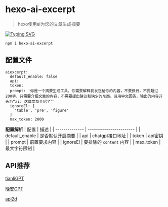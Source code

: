 # hexo-ai-excerpt
> hexo使用ai为您的文章生成摘要

[![Typing SVG](https://readme-typing-svg.demolab.com?font=Fira+Code&weight=500&size=25&pause=1000&color=F7ADAD&repeat=false&width=435&lines=npm+i+hexo-ai-excerpt)](https://git.io/typing-svg)
```
npm i hexo-ai-excerpt
```

## 配置文件
```
aiexcerpt:
  default_enable: false 
  api: 
  token: 
  prompt: '你是一个摘要生成工具，你需要解释我发送给你的内容，不要换行，不要超过200字，只需要介绍文章的内容，不需要提出建议和缺少的东西。请用中文回答，输出的内容开头为“ai: 这篇文章介绍了”'
  ignoreEl: [
    'table', 'pre', 'figure'
  ]
  max_token: 2000
```

**配置解析**
| 配置           | 描述                    |
| -------------- | ----------------------- |
| default_enable | 是否默认开启摘要        |
| api            | chatgpt接口地址         |
| token          | api密钥                 |
| prompt         | 前置要求内容            |
| ignoreEl       | 要排除的 `content` 内容 |
| max_token      | 最大字符限制            |

## API推荐

[tianliGPT](https://afdian.net/item/f18c2e08db4411eda2f25254001e7c00)

[晚安GPT](https://www.cartafi.org/)

[api2d](https://api2d.com/r/195259)

